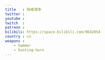 ```yaml
---
title   : 陆根清净
twitter :
youtube :
twitch  :
patreon :
bilibili: https://space.bilibili.com/9642054
country : cn
weapons :
    - hammer
    - hunting-horn
---
```

